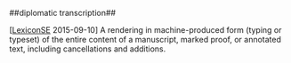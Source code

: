 ##diplomatic transcription##

\[[LexiconSE](http://uahost.uantwerpen.be/lse/index.php/lexicon/diplomatic-transcription/) 2015-09-10\] A rendering in machine-produced form (typing or typeset) of the entire content of a manuscript, marked proof, or annotated text, including cancellations and additions.
